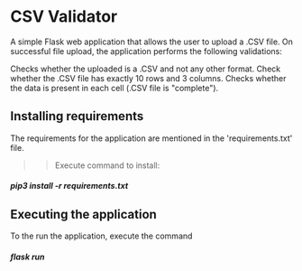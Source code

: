 # CSV Validator

A simple Flask web application that allows the user to upload a .CSV file. On successful file upload, the application performs the following validations:

Checks whether the uploaded is a .CSV and not any other format.
Check whether the .CSV file has exactly 10 rows and 3 columns.
Checks whether the data is present in each cell (.CSV file is "complete").

## Installing requirements
The requirements for the application are mentioned in the 'requirements.txt' file.
>> Execute command to install:
#####        pip3 install -r requirements.txt

## Executing the application
To the run the application, execute the command 
#####        flask run

